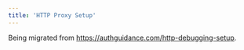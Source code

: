 ```yaml
---
title: 'HTTP Proxy Setup'
---
```


Being migrated from https://authguidance.com/http-debugging-setup.